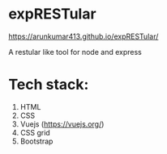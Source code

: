 # expRESTular 
https://arunkumar413.github.io/expRESTular/

A restular like tool for node and express

# Tech stack:

1) HTML
2) CSS
3) Vuejs (https://vuejs.org/)
4) CSS grid
5) Bootstrap
